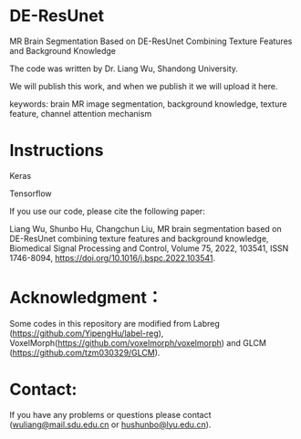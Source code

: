 # DE-ResUnet

 MR Brain Segmentation Based on DE-ResUnet Combining Texture Features and Background Knowledge
 
 The code was written by Dr. Liang Wu, Shandong University.


We will publish this work, and when we publish it we will upload it here.

keywords: brain MR image segmentation, background knowledge, texture feature, channel attention mechanism

# Instructions

Keras

Tensorflow

If you use our code, please cite the following paper:

Liang Wu, Shunbo Hu, Changchun Liu,
MR brain segmentation based on DE-ResUnet combining texture features and background knowledge,
Biomedical Signal Processing and Control,
Volume 75,
2022,
103541,
ISSN 1746-8094,
https://doi.org/10.1016/j.bspc.2022.103541.

# Acknowledgment：
Some codes in this repository are modified from Labreg (https://github.com/YipengHu/label-reg), VoxelMorph(https://github.com/voxelmorph/voxelmorph) and GLCM (https://github.com/tzm030329/GLCM).

# Contact:
If you have any problems or questions please contact (wuliang@mail.sdu.edu.cn or hushunbo@lyu.edu.cn).
